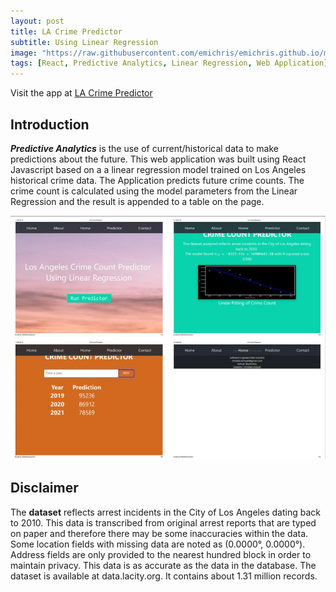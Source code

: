 ```yaml
---
layout: post
title: LA Crime Predictor
subtitle: Using Linear Regression
image: "https://raw.githubusercontent.com/emichris/emichris.github.io/master/img/LA-Crime-Predictor.jpg"
tags: [React, Predictive Analytics, Linear Regression, Web Application]
---
```


Visit the app at [LA Crime Predictor](https://emichris.github.io/Crime-Predictor-App)

## Introduction
***Predictive Analytics*** is the use of current/historical data to make predictions about the future. This web application was built using React Javascript based on a a linear regression model trained on Los Angeles historical crime data. The Application predicts future crime counts. The crime count is calculated using the model parameters from the Linear Regression and the result is appended to a table on the page. 

![jpg](https://raw.githubusercontent.com/emichris/emichris.github.io/master/img/LA-Crime-Predictor.jpg?raw=true)

## Disclaimer
The **dataset** reflects arrest incidents in the City of Los Angeles dating back to 2010. This data is transcribed from original arrest reports that are typed on paper and therefore there may be some inaccuracies within the data. Some location fields with missing data are noted as (0.0000°, 0.0000°). Address fields are only provided to the nearest hundred block in order to maintain privacy. This data is as accurate as the data in the database. The dataset is available at data.lacity.org. It contains about 1.31 million records.
